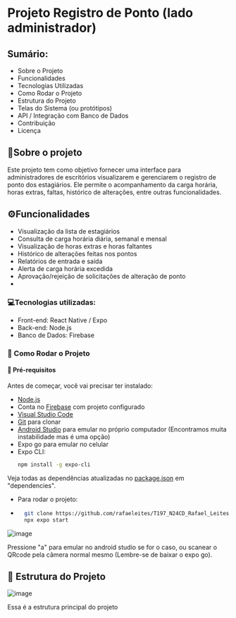 # Projeto Registro de Ponto (lado administrador) 

## Sumário:
- Sobre o Projeto
- Funcionalidades
- Tecnologias Utilizadas
- Como Rodar o Projeto
- Estrutura do Projeto
- Telas do Sistema (ou protótipos)
- API / Integração com Banco de Dados
- Contribuição
- Licença

## 📌Sobre o projeto
Este projeto tem como objetivo fornecer uma interface para administradores de escritórios visualizarem e 
gerenciarem o registro de ponto dos estagiários. 
Ele permite o acompanhamento da carga horária, horas extras, faltas, histórico de alterações, entre outras funcionalidades.

## ⚙️Funcionalidades
- Visualização da lista de estagiários
- Consulta de carga horária diária, semanal e mensal
- Visualização de horas extras e horas faltantes
- Histórico de alterações feitas nos pontos
- Relatórios de entrada e saída
- Alerta de carga horária excedida
- Aprovação/rejeição de solicitações de alteração de ponto
- 
### 💻Tecnologias utilizadas:
- Front-end: React Native / Expo 
- Back-end: Node.js 
- Banco de Dados: Firebase

### 🚀 Como Rodar o Projeto

#### 🧰 Pré-requisitos

Antes de começar, você vai precisar ter instalado:

- [Node.js](https://nodejs.org/en/download)
- Conta no [Firebase](https://firebase.google.com/?hl=pt) com projeto configurado
- [Visual Studio Code](https://code.visualstudio.com/download)
- [Git](https://git-scm.com/downloads) para clonar
- [Android Studio](https://developer.android.com/studio?hl=pt-br) para emular no próprio computador (Encontramos muita instabilidade mas é uma opção)
- Expo go para emular no celular 
- Expo CLI:  
  ```bash
  npm install -g expo-cli

Veja todas as dependências atualizadas no [package.json](https://github.com/rafaeleites/T197_N24CD_Rafael_Leites/blob/main/projeto_devmoveis/package-lock.json) em "dependencies".

- Para rodar o projeto:
- 
  ```bash
    git clone https://github.com/rafaeleites/T197_N24CD_Rafael_Leites.git
    npx expo start
![image](https://github.com/user-attachments/assets/7ccb43a1-625f-412d-b7ba-c589b2189759)

Pressione "a" para emular no android studio se for o caso, ou scanear o QRcode pela câmera normal mesmo (Lembre-se de baixar o expo go).

## 📂 Estrutura do Projeto
![image](https://github.com/user-attachments/assets/a8b49f26-ad4a-41bb-9cf4-e1af1b19cef3)

Essa é a estrutura principal do projeto



